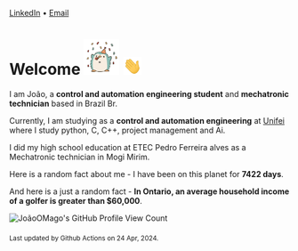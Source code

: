 [LinkedIn](https://www.linkedin.com/in/joão-pedro-gozzoli-b95641301/) &bull;
[Email](joaopedrogozzoli@gmail.com)

# Welcome <img src="happy.gif" height="64px" /> <img src="wave.gif" height="32px" />

I am João, a  **control and automation engineering student** and **mechatronic technician** based in Brazil Br.

Currently, I am studying as a **control and automation engineering** at [Unifei](https://unifei.edu.br) where I study python, C, C++, project management and Ai.

I did my high school education at ETEC Pedro Ferreira alves as a Mechatronic technician in Mogi Mirim.

Here is a random fact about me - I have been on this planet for **7422 days**.

And here is a just a random fact -  **In Ontario, an average household income of a golfer is greater than $60,000**.

![JoãoOMago's GitHub Profile View Count](https://komarev.com/ghpvc/?username=JoaoOMago)

<sub>Last updated by Github Actions on 24 Apr, 2024.</sub>
